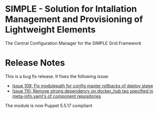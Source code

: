 
# SIMPLE - Solution for Intallation Management and Provisioning of Lightweight Elements

The Central Configuration Manager for the SIMPLE Grid Framework

# Release Notes
This is a bug fix release. It fixes the following issue:
- [Issue 109: Fix modulepath for config master rollbacks of deploy stage](https://github.com/WLCG-Lightweight-Sites/simple_grid_puppet_module/issues/109)
- [Issue 110: Remove strong dependency on docker_hub tag specified in meta-info.yaml's of component repositories](https://github.com/WLCG-Lightweight-Sites/simple_grid_puppet_module/issues/110)

The module is now Puppet 5.5.17 compliant


